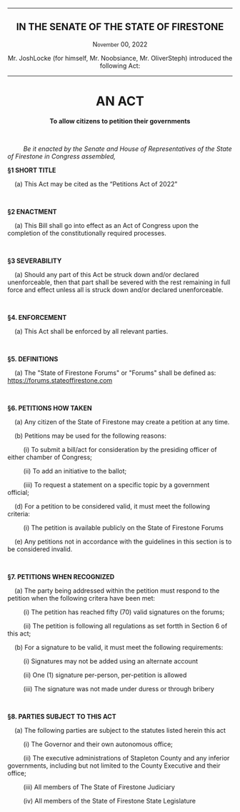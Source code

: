 <div align="center">

---

<h2><b>IN THE SENATE OF THE STATE OF FIRESTONE</b></h2>

<p>N<small>ovember</small> 00, 2022</p>

Mr. JoshLocke (for himself, Mr. Noobsiance, Mr. OliverSteph) introduced the following Act:

---

<h1><b>AN ACT</b></h1>

**To allow citizens to petition their governments**

</div>

<br/>

&nbsp;&nbsp;&nbsp;&nbsp;&nbsp;&nbsp;&nbsp;&nbsp; _Be it enacted by the Senate and House of Representatives of the State of Firestone in Congress assembled,_

**§1 SHORT TITLE**

&nbsp;&nbsp;&nbsp; (a) This Act may be cited as the “Petitions Act of 2022" 

<br/>

**§2 ENACTMENT**

&nbsp;&nbsp;&nbsp; (a) This Bill shall go into effect as an Act of Congress upon the completion of the constitutionally required processes.

<br/>

**§3 SEVERABILITY**

&nbsp;&nbsp;&nbsp; (a) Should any part of this Act be struck down and/or declared unenforceable, then that part shall be severed with the rest remaining in full force and effect unless all is struck down and/or declared unenforceable.


<br/>

**§4. ENFORCEMENT**

&nbsp;&nbsp;&nbsp; (a) This Act shall be enforced by all relevant parties.


<br/>


**§5. DEFINITIONS**

&nbsp;&nbsp;&nbsp; (a) The "State of Firestone Forums" or "Forums" shall be defined as: https://forums.stateoffirestone.com


<br/>

**§6. PETITIONS HOW TAKEN**

&nbsp;&nbsp;&nbsp; (a) Any citizen of the State of Firestone may create a petition at any time.

&nbsp;&nbsp;&nbsp; (b) Petitions may be used for the following reasons:

&nbsp;&nbsp;&nbsp;&nbsp;&nbsp;&nbsp;&nbsp;&nbsp;&nbsp;(i) To submit a bill/act for consideration by the presiding officer of either chamber of Congress;

&nbsp;&nbsp;&nbsp;&nbsp;&nbsp;&nbsp;&nbsp;&nbsp;&nbsp;(ii) To add an initiative to the ballot;

&nbsp;&nbsp;&nbsp;&nbsp;&nbsp;&nbsp;&nbsp;&nbsp;&nbsp;(iii) To request a statement on a specific topic by a government official;

&nbsp;&nbsp;&nbsp; (d) For a petition to be considered valid, it must meet the following criteria:

&nbsp;&nbsp;&nbsp;&nbsp;&nbsp;&nbsp;&nbsp;&nbsp;&nbsp;(i) The petition is available publicly on the State of Firestone Forums

&nbsp;&nbsp;&nbsp; (e) Any petitions not in accordance with the guidelines in this section is to be considered invalid.

<br/>

**§7. PETITIONS WHEN RECOGNIZED**

&nbsp;&nbsp;&nbsp; (a) The party being addressed within the petition must respond to the petition when the following critera have been met:

&nbsp;&nbsp;&nbsp;&nbsp;&nbsp;&nbsp;&nbsp;&nbsp;&nbsp;(i) The petition has reached fifty (70) valid signatures on the forums; 

&nbsp;&nbsp;&nbsp;&nbsp;&nbsp;&nbsp;&nbsp;&nbsp;&nbsp;(ii) The petition is following all regulations as set fortth in Section 6 of this act; 

&nbsp;&nbsp;&nbsp; (b) For a signature to be valid, it must meet the following requirements:

&nbsp;&nbsp;&nbsp;&nbsp;&nbsp;&nbsp;&nbsp;&nbsp;&nbsp;(i) Signatures may not be added using an alternate account

&nbsp;&nbsp;&nbsp;&nbsp;&nbsp;&nbsp;&nbsp;&nbsp;&nbsp;(ii) One (1) signature per-person, per-petition is allowed

&nbsp;&nbsp;&nbsp;&nbsp;&nbsp;&nbsp;&nbsp;&nbsp;&nbsp;(iii) The signature was not made under duress or through bribery

<br/>

**§8. PARTIES SUBJECT TO THIS ACT** 

&nbsp;&nbsp;&nbsp; (a) The following parties are subject to the statutes listed herein this act

&nbsp;&nbsp;&nbsp;&nbsp;&nbsp;&nbsp;&nbsp;&nbsp;&nbsp;(i) The Governor and their own autonomous office;

&nbsp;&nbsp;&nbsp;&nbsp;&nbsp;&nbsp;&nbsp;&nbsp;&nbsp;(ii) The executive administrations of Stapleton County and any inferior governments, including but not limited to the County Executive and their office;

&nbsp;&nbsp;&nbsp;&nbsp;&nbsp;&nbsp;&nbsp;&nbsp;&nbsp;(iii) All members of The State of Firestone Judiciary 

&nbsp;&nbsp;&nbsp;&nbsp;&nbsp;&nbsp;&nbsp;&nbsp;&nbsp;(iv) All members of the State of Firestone State Legislature


<br/>    
